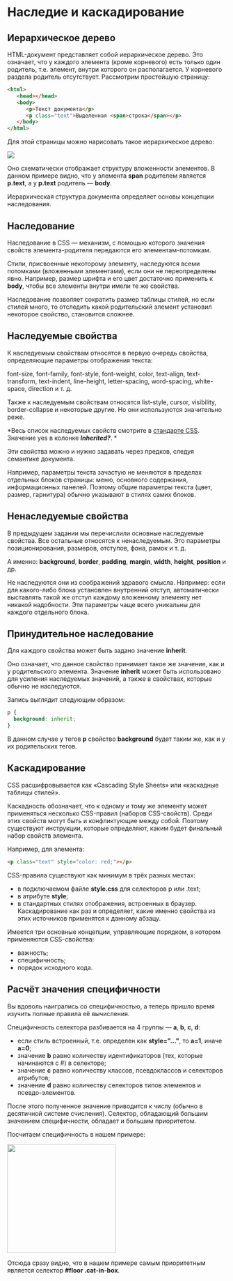 # Наследие и каскадирование

## Иерархическое дерево

HTML-документ представляет собой иерархическое дерево. Это означает, что у каждого элемента (кроме корневого) есть только один родитель, т.е. элемент, внутри которого он располагается. У корневого раздела родитель отсутствует. Рассмотрим простейшую страницу:

```html
<html>
   <head></head>
   <body>
      <p>Текст документа</p>
      <p class="text">Выделенная <span>строка</span></p>
   </body>
</html>
```
Для этой страницы можно нарисовать такое иерархическое дерево:

<img src = "https://htmlacademy.ru/assets/courses/66/1.png">

Оно схематически отображает структуру вложенности элементов. В данном примере видно, что у элемента __span__ родителем является __p.text__, а у __p.text__ родитель — __body__.

Иерархическая структура документа определяет основы концепции наследования.

## Наследование

Наследование в CSS — механизм, с помощью которого значения свойств элемента-родителя передаются его элементам-потомкам.

Стили, присвоенные некоторому элементу, наследуются всеми потомками (вложенными элементами), если они не переопределены явно. Например, размер шрифта и его цвет достаточно применить к __body__, чтобы все элементы внутри имели те же свойства.

Наследование позволяет сократить размер таблицы стилей, но если стилей много, то отследить какой родительский элемент установил некоторое свойство, становится сложнее.

## Наследуемые свойства

К наследуемым свойствам относятся в первую очередь свойства, определяющие параметры отображения текста:

font-size, font-family, font-style, font-weight, color, text-align, text-transform, text-indent, line-height, letter-spacing, word-spacing, white-space, direction и т. д.

Также к наследуемым свойствам относятся list-style, cursor, visibility, border-collapse и некоторые другие. Но они используются значительно реже.

*Весь список наследуемых свойств смотрите в [стандарте CSS](https://www.w3.org/TR/CSS21/propidx.html). Значение yes в колонке ***Inherited?***. *

Эти свойства можно и нужно задавать через предков, следуя семантике документа.

Например, параметры текста зачастую не меняются в пределах отдельных блоков страницы: меню, основного содержания, информационных панелей. Поэтому общие параметры текста (цвет, размер, гарнитура) обычно указывают в стилях самих блоков.

## Ненаследуемые свойства

В предыдущем задании мы перечислили основные наследуемые свойства. Все остальные относятся к ненаследуемым. Это параметры позиционирования, размеров, отступов, фона, рамок и т. д.

А именно: __background__, __border__, __padding__, __margin__, __width__, __height__, __position__ и др.

Не наследуются они из соображений здравого смысла. Например: если для какого-либо блока установлен внутренний отступ, автоматически выставлять такой же отступ каждому вложенному элементу нет никакой надобности. Эти параметры чаще всего уникальны для каждого отдельного блока.

## Принудительное наследование

Для каждого свойства может быть задано значение __inherit__.

Оно означает, что данное свойство принимает такое же значение, как и у родительского элемента. Значение __inherit__ может быть использовано для усиления наследуемых значений, а также в свойствах, которые обычно не наследуются.

Запись выглядит следующим образом:

```css
p {
  background: inherit;
}
```
В данном случае у тегов __p__ свойство __background__ будет таким же, как и у их родительских тегов.

## Каскадирование

CSS расшифровывается как «Cascading Style Sheets» или «каскадные таблицы стилей».

Каскадность обозначает, что к одному и тому же элементу может применяться несколько CSS-правил (наборов CSS-свойств). Среди этих свойств могут быть и конфликтующие между собой. Поэтому существуют инструкции, которые определяют, каким будет финальный набор свойств элемента.

Например, для элемента:
```html
<p class="text" style="color: red;"></p>
```
CSS-правила существуют как минимум в трёх разных местах:
* в подключаемом файле **style.css** для селекторов p или .text;
* в атрибуте **style**;
* в стандартных стилях отображения, встроенных в браузер.
Каскадирование как раз и определяет, какие именно свойства из этих источников применятся к данному абзацу.

Имеется три основные концепции, управляющие порядком, в котором применяются CSS-свойства:
* важность;
* специфичность;
* порядок исходного кода.

## Расчёт значения специфичности

Вы вдоволь наигрались со специфичностью, а теперь пришло время изучить полные правила её вычисления.

Специфичность селектора разбивается на 4 группы — __a__, __b__, __c__, __d__:

* если стиль встроенный, т.е. определен как __style="..."__, то __а=1__, иначе __a=0__;
* значение __b__ равно количеству идентификаторов (тех, которые начинаются с #) в селекторе;
* значение __c__ равно количеству классов, псевдоклассов и селекторов атрибутов;
* значение __d__ равно количеству селекторов типов элементов и псевдо-элементов.<br>

После этого полученное значение приводится к числу (обычно в десятичной системе счисления). Селектор, обладающий большим значением специфичности, обладает и большим приоритетом.

Посчитаем специфичность в нашем примере:

<img src = "https://i.ibb.co/F08982D/2019-02-20-1-05-38.png" width = "250">

Отсюда сразу видно, что в нашем примере самым приоритетным является селектор **#floor .cat-in-box**.
